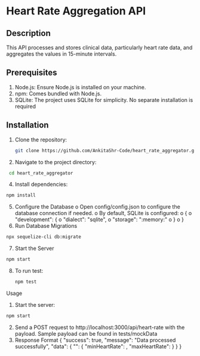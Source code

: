 # Heart Rate Aggregation API

## Description
This API processes and stores clinical data, particularly heart rate data, and aggregates the values in 15-minute intervals. 

## Prerequisites
1.	Node.js: Ensure Node.js is installed on your machine.
2.	npm: Comes bundled with Node.js.
3.	SQLite: The project uses SQLite for simplicity. No separate installation is required


## Installation
1. Clone the repository:
   ```bash
   git clone https://github.com/AnkitaShr-Code/heart_rate_aggregator.git
2.	Navigate to the project directory: 
   ```bash
  	cd heart_rate_aggregator
   ```
4.	Install dependencies: 
   ```bash
   npm install
   ```
5.	Configure the Database
    o	Open config/config.json to configure the database connection if needed.
    o	By default, SQLite is configured: 
    o	{
    o	  "development": {
    o	    "dialect": "sqlite",
    o	    "storage": ":memory:"
    o	  }
    o	}
6.	Run Database Migrations
   ```bash
   npx sequelize-cli db:migrate
```
7.	Start the Server
   ```bash
   npm start
   ```
8. To run test:
   ```bash
   npm test
   ```
Usage
1.	Start the server: 
   ```bash
   npm start
   ```
2.	Send a POST request to http://localhost:3000/api/heart-rate with the payload.
   Sample payload can be found in tests/mockData
3. Response Format
{
    "success": true,
    "message": "Data processed successfully",
    "data": {
        "<interval>": {
            "minHeartRate": <min>,
            "maxHeartRate": <max>
        }
    }
}

